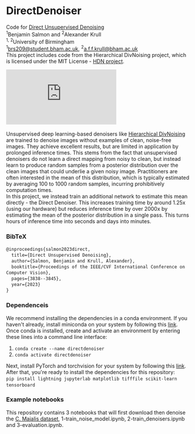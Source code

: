 # DirectDenoiser
Code for [Direct Unsupervised Denoising](https://openaccess.thecvf.com/content/ICCV2023W/BIC/papers/Salmon_Direct_Unsupervised_Denoising_ICCVW_2023_paper.pdf)<br>
<sup>1</sup>Benjamin Salmon and <sup>2</sup>Alexander Krull<br>
<sup>1, 2</sup>University of Birmingham<br>
<sup>1</sup>brs209@student.bham.ac.uk, <sup>2</sup>a.f.f.krull@bham.ac.uk<br>
This project includes code from the Hierarchical DivNoising project, which is licensed under the MIT License - [HDN project](https://github.com/juglab/HDN).


![Inference time vs PSNR](https://github.com/krulllab/DirectDenoiser/blob/main/resources/inference_time.pdf)

Unsupervised deep learning-based denoisers like [Hierarchical DivNoising](https://github.com/juglab/HDN) are trained to denoise images without examples of clean, noise-free images. They achieve excellent results, but are limited in application by prolonged inference times. This stems from the fact that unsupervised denoisers do not learn a direct mapping from noisy to clean, but instead learn to produce random samples from a posterior distribution over the clean images that could underlie a given noisy image. Practitioners are often interested in the mean of this distribution, which is typically estimated by averaging 100 to 1000 random samples, incurring prohibitively computation times.<br>
In this project, we instead train an additional network to estimate this mean directly - the Direct Denoiser. This increases training time by around 1.25x (using our hardware) but reduces inference time by over 2000x by estimating the mean of the posterior distribution in a single pass. This turns hours of inference time into seconds and days into minutes.

### BibTeX
```
@inproceedings{salmon2023direct,
  title={Direct Unsupervised Denoising},
  author={Salmon, Benjamin and Krull, Alexander},
  booktitle={Proceedings of the IEEE/CVF International Conference on Computer Vision},
  pages={3838--3845},
  year={2023}
}
```

### Dependenceis
We recommend installing the dependencies in a conda environment. If you haven't already, install miniconda on your system by following this [link](https://docs.conda.io/projects/miniconda/en/latest/miniconda-install.html).<br>
Once conda is installed, create and activate an environment by entering these lines into a command line interface:<br>
1. `conda create --name directdenoiser`
2. `conda activate directdenoiser`


Next, install PyTorch and torchvision for your system by following this [link](https://pytorch.org/get-started/locally/).<br> 
After that, you're ready to install the dependencies for this repository:<br>
`pip install lightning jupyterlab matplotlib tifffile scikit-learn tensorboard`

### Example notebooks
This repository contains 3 notebooks that will first download then denoise the [C. Majalis dataset](https://ieeexplore.ieee.org/abstract/document/9098336?casa_token=ROPuswhAvi0AAAAA:BYQUOnGY51SEqy3CAe7ZTzoOpjjfq8oWrwcJF6KfF4KzIlrjpCL0mR7H7TjDV802pTiJfe0ufg), 1-train_noise_model.ipynb, 2-train_denoisers.ipynb and 3-evaluation.ipynb.
